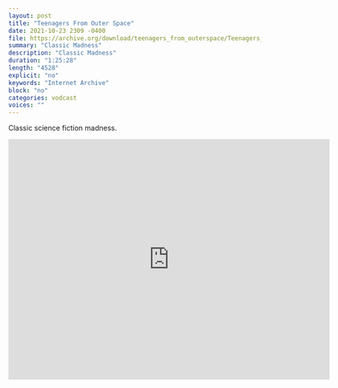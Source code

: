 ```yaml
---
layout: post
title: "Teenagers From Outer Space"
date: 2021-10-23 2309 -0400
file: https://archive.org/download/teenagers_from_outerspace/Teenagers_from_Outer_Space_512kb.mp4
summary: "Classic Madness"
description: "Classic Madness"
duration: "1:25:28"
length: "4528"
explicit: "no" 
keywords: "Internet Archive"
block: "no" 
categories: vodcast
voices: ""
---
```


Classic science fiction madness.

<iframe src="https://archive.org/embed/teenagers_from_outerspace" width="640" height="480" frameborder="0" webkitallowfullscreen="true" mozallowfullscreen="true" allowfullscreen></iframe>





















